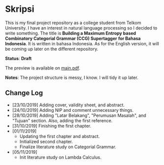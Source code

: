 # Skripsi

This is my final project repository as a college student from Telkom University.
I have an interest in natural language processing so I decided to write something.
The title is **Building a Maximum Entropy based Combinatory Categorial Grammar (CCG) Supertagger**
**for Bahasa Indonesia**.
It is written in bahasa Indonesia.
As for the English version, it will be coming up later on the different repository.

**Status**: **Draft**

The preview is available on [main.pdf](main.pdf).

**Notes**:
The project structure is messy, I know.
I will tidy it up later.

## Change Log

- \[23/10/2019\] Adding cover, validity sheet, and abstract.
- \[24/10/2019\] Adding NIP and comment unnecessary things.
- \[28/10/2019\] Adding "Latar Belakang", "Perumusan Masalah", and "Tujuan" section.
  Also, adding the first reference.
- \[31/10/2019\] Finishing the first chapter.
- \[01/11/2019\]
  - Updating the first chapter and abstract.
  - Initialized second chapter.
  - Finalize literature study on Categorial Grammar.
- \[05/11/2019\]
  - Init literature study on Lambda Calculus.
